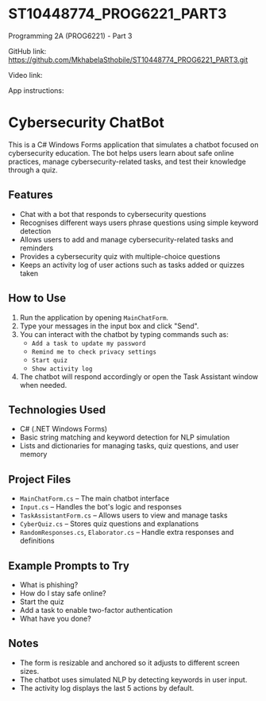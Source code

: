 # ST10448774_PROG6221_PART3

Programming 2A (PROG6221) - Part 3

GitHub link: https://github.com/MkhabelaSthobile/ST10448774_PROG6221_PART3.git

Video link: 


App instructions:

# Cybersecurity ChatBot

This is a C# Windows Forms application that simulates a chatbot focused on cybersecurity education. The bot helps users learn about safe online practices, manage cybersecurity-related tasks, and test their knowledge through a quiz.

## Features

- Chat with a bot that responds to cybersecurity questions
- Recognises different ways users phrase questions using simple keyword detection
- Allows users to add and manage cybersecurity-related tasks and reminders
- Provides a cybersecurity quiz with multiple-choice questions
- Keeps an activity log of user actions such as tasks added or quizzes taken

## How to Use

1. Run the application by opening `MainChatForm`.
2. Type your messages in the input box and click "Send".
3. You can interact with the chatbot by typing commands such as:
   - `Add a task to update my password`
   - `Remind me to check privacy settings`
   - `Start quiz`
   - `Show activity log`
4. The chatbot will respond accordingly or open the Task Assistant window when needed.

## Technologies Used

- C# (.NET Windows Forms)
- Basic string matching and keyword detection for NLP simulation
- Lists and dictionaries for managing tasks, quiz questions, and user memory

## Project Files

- `MainChatForm.cs` – The main chatbot interface
- `Input.cs` – Handles the bot's logic and responses
- `TaskAssistantForm.cs` – Allows users to view and manage tasks
- `CyberQuiz.cs` – Stores quiz questions and explanations
- `RandomResponses.cs`, `Elaborator.cs` – Handle extra responses and definitions

## Example Prompts to Try

- What is phishing?
- How do I stay safe online?
- Start the quiz
- Add a task to enable two-factor authentication
- What have you done?

## Notes

- The form is resizable and anchored so it adjusts to different screen sizes.
- The chatbot uses simulated NLP by detecting keywords in user input.
- The activity log displays the last 5 actions by default.
